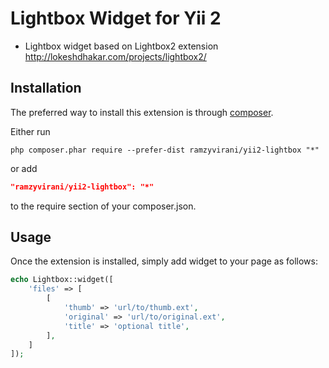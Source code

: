 Lightbox Widget for Yii 2
=========
- Lightbox widget based on Lightbox2 extension http://lokeshdhakar.com/projects/lightbox2/

Installation
------------

The preferred way to install this extension is through [composer](http://getcomposer.org/download/).

Either run

```
php composer.phar require --prefer-dist ramzyvirani/yii2-lightbox "*"
```

or add

```json
"ramzyvirani/yii2-lightbox": "*"
```

to the require section of your composer.json.

Usage
------------
Once the extension is installed, simply add widget to your page as follows:

```php
echo Lightbox::widget([
    'files' => [
        [
            'thumb' => 'url/to/thumb.ext',
            'original' => 'url/to/original.ext',
            'title' => 'optional title',
        ],
    ]
]);
```
